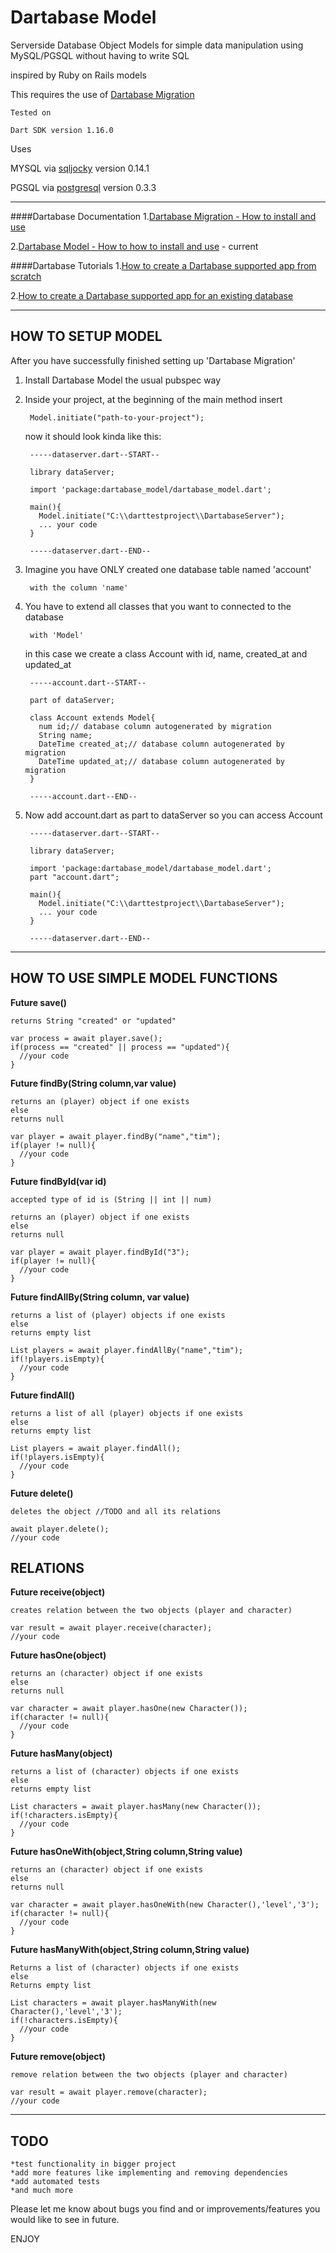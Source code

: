 Dartabase Model
=====================

  Serverside Database Object Models for simple data manipulation
  using MySQL/PGSQL without having to write SQL
  
  inspired by Ruby on Rails models
    
  This requires the use of [Dartabase Migration](http://pub.dartlang.org/packages/dartabase_migration) 
    
	Tested on 

    Dart SDK version 1.16.0
	    
  Uses
  
  MYSQL via [sqljocky](http://pub.dartlang.org/packages/sqljocky) version 0.14.1
  
  PGSQL via [postgresql](http://pub.dartlang.org/packages/postgresql) version 0.3.3

------------
####Dartabase Documentation
  1.[Dartabase Migration - How to install and use](https://pub.dartlang.org/packages/dartabase_migration)
  
  2.[Dartabase Model - How to how to install and use](https://pub.dartlang.org/packages/dartabase_model) - current
  
####Dartabase Tutorials
  1.[How to create a Dartabase supported app from scratch](https://github.com/HannesRammer/Dartabase/blob/master/dartabase_migration/how_to_from_scratch.md)
  
  2.[How to create a Dartabase supported app for an existing database](https://github.com/HannesRammer/Dartabase/blob/master/dartabase_migration/how_to_from_existing.md) 
  
------------
    	
HOW TO SETUP MODEL
------------
After you have successfully finished setting up 'Dartabase Migration' 

1. Install Dartabase Model the usual pubspec way 
    
2. Inside your project, at the beginning of the main method insert
        
		Model.initiate("path-to-your-project");

   now it should look kinda like this:
	
		-----dataserver.dart--START--
	
		library dataServer;

		import 'package:dartabase_model/dartabase_model.dart';

		main(){
		  Model.initiate("C:\\darttestproject\\DartabaseServer");
		  ... your code
		}
	
		-----dataserver.dart--END--
	
3. Imagine you have ONLY created one database table named 'account' 

    	with the column 'name'
	
4. You have to extend all classes that you want to connected to the database

	    with 'Model'
		   
   in this case we create a class Account with id, name, created_at and updated_at
		   
		-----account.dart--START--
			
		part of dataServer;
		
		class Account extends Model{
		  num id;// database column autogenerated by migration		
		  String name;
		  DateTime created_at;// database column autogenerated by migration
          DateTime updated_at;// database column autogenerated by migration
		}
		
		-----account.dart--END--

5. Now add account.dart as part to dataServer so you can access Account
   
		-----dataserver.dart--START--
			
		library dataServer;
	
		import 'package:dartabase_model/dartabase_model.dart';
		part "account.dart";	
		
		main(){
		  Model.initiate("C:\\darttestproject\\DartabaseServer");
		  ... your code
		}
	
		-----dataserver.dart--END--
 

*******************************************************************************************
HOW TO USE SIMPLE MODEL FUNCTIONS
---------------------------------
**Future save()** 
    
    returns String "created" or "updated"
     
    var process = await player.save();
    if(process == "created" || process == "updated"){
      //your code
    }
**Future findBy(String column,var value)** 
    
    returns an (player) object if one exists 
    else 
    returns null
   
    var player = await player.findBy("name","tim");
    if(player != null){
      //your code
    }
         
**Future findById(var id)** 
    
    accepted type of id is (String || int || num)
     
    returns an (player) object if one exists 
    else 
    returns null
   
    var player = await player.findById("3");
    if(player != null){
      //your code
    }
    
**Future findAllBy(String column, var value)** 
    
    returns a list of (player) objects if one exists 
    else 
    returns empty list
   
    List players = await player.findAllBy("name","tim");
    if(!players.isEmpty){
      //your code
    }
 
**Future findAll()** 
    
    returns a list of all (player) objects if one exists 
    else 
    returns empty list
   
    List players = await player.findAll();
    if(!players.isEmpty){
      //your code
    } 
 
**Future delete()** 
    
    deletes the object //TODO and all its relations
    
    await player.delete();
    //your code
    
    
RELATIONS
---------

**Future receive(object)** 
	 
	creates relation between the two objects (player and character)
	    
	var result = await player.receive(character);
    //your code
    
**Future hasOne(object)** 
   
	returns an (character) object if one exists 
	else 
	returns null
	   
	var character = await player.hasOne(new Character());
	if(character != null){
	  //your code
	}
  
**Future hasMany(object)** 
    
    returns a list of (character) objects if one exists 
    else 
    returns empty list
   
    List characters = await player.hasMany(new Character());
    if(!characters.isEmpty){
      //your code
    }
  
**Future hasOneWith(object,String column,String value)** 
	    
	returns an (character) object if one exists 
	else 
	returns null
	 
	var character = await player.hasOneWith(new Character(),'level','3');
	if(character != null){
	  //your code
	}
	
**Future hasManyWith(object,String column,String value)** 
	
	Returns a list of (character) objects if one exists 
	else 
	Returns empty list
	   
	List characters = await player.hasManyWith(new Character(),'level','3');
	if(!characters.isEmpty){
	  //your code
	} 
  
**Future remove(object)** 
	
	remove relation between the two objects (player and character)

	var result = await player.remove(character);
	//your code


*******************************************************************************************

TODO
----

	*test functionality in bigger project
    *add more features like implementing and removing dependencies
    *add automated tests
    *and much more

Please let me know about bugs you find and or improvements/features you would like to see in future.

ENJOY